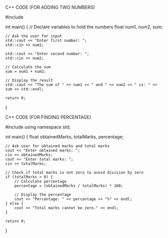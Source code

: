 C++ CODE (FOR ADDING TWO NUMBERS)

#include <iostream>

int main() {
    // Declare variables to hold the numbers
    float num1, num2, sum;

    // Ask the user for input
    std::cout << "Enter first number: ";
    std::cin >> num1;

    std::cout << "Enter second number: ";
    std::cin >> num2;

    // Calculate the sum
    sum = num1 + num2;

    // Display the result
    std::cout << "The sum of " << num1 << " and " << num2 << " is: " << sum << std::endl;

    return 0;
}


C++ CODE (FOR FINDING PERCENTAGE)



#include <iostream>
using namespace std;

int main() {
    float obtainedMarks, totalMarks, percentage;

    // Ask user for obtained marks and total marks
    cout << "Enter obtained marks: ";
    cin >> obtainedMarks;
    cout << "Enter total marks: ";
    cin >> totalMarks;

    // Check if total marks is not zero to avoid division by zero
    if (totalMarks > 0) {
        // Calculate percentage
        percentage = (obtainedMarks / totalMarks) * 100;

        // Display the percentage
        cout << "Percentage: " << percentage << "%" << endl;
    } else {
        cout << "Total marks cannot be zero." << endl;
    }

    return 0;
}




